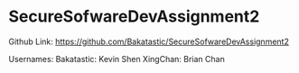 # SecureSofwareDevAssignment2

Github Link: https://github.com/Bakatastic/SecureSofwareDevAssignment2

Usernames:
Bakatastic: Kevin Shen
XingChan: Brian Chan